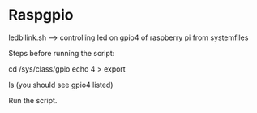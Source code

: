 # Raspgpio


ledbllink.sh --> controlling led on gpio4 of raspberry pi from systemfiles

Steps before running the script:

cd /sys/class/gpio
echo 4 > export

ls (you should see gpio4 listed)

Run the script.
